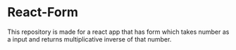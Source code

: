 # React-Form
This repository is made for a react app that has form which takes number as a input and returns multiplicative inverse of that number.
